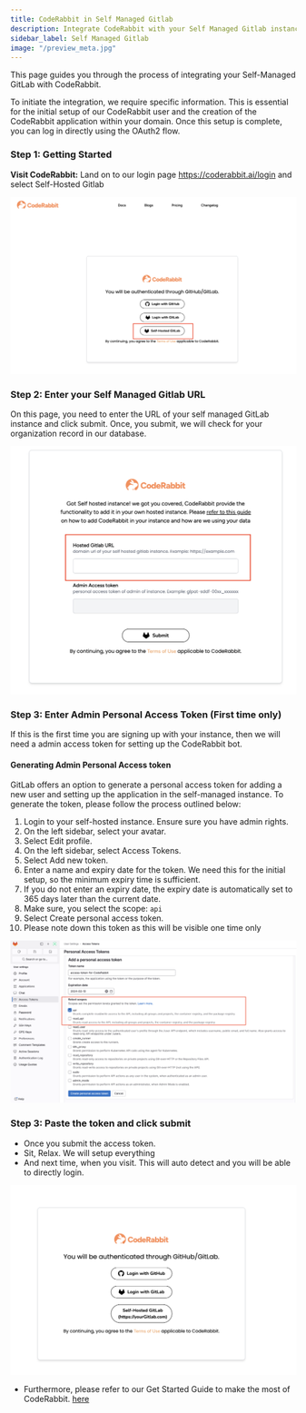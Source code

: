 ```yaml
---
title: CodeRabbit in Self Managed Gitlab
description: Integrate CodeRabbit with your Self Managed Gitlab instance.
sidebar_label: Self Managed Gitlab
image: "/preview_meta.jpg"
---
```


<head>
 <meta charSet="utf-8" />
  <meta name="title" content="CodeRabbit in Self Managed Gitlab" />
  <meta name="description" content="Integrate CodeRabbit in your own hosted Gitlab instance." />

  <meta property="og:type" content="website" />
  <meta property="og:url" content="https://coderabbit.ai/" />
  <meta property="og:title" content="CodeRabbit in Self Managed Gitlab" />
  <meta property="og:description" content="CodeRabbit: AI-powered Code Reviews" />
  <meta property="og:image" content="/preview_meta.jpg" />

  <meta name="twitter:image" content="https://coderabbit.ai/preview_meta.jpg" />
  <meta name="twitter:card" content="summary_large_image" />
  <meta name="twitter:title" content="CodeRabbit in Self Managed Gitlab" />
  <meta name="twitter:description" content="CodeRabbit: AI-powered Code Reviews" />
</head>

This page guides you through the process of integrating your Self-Managed GitLab with CodeRabbit.

To initiate the integration, we require specific information. This is essential for the initial setup of our CodeRabbit user and the creation of the CodeRabbit application within your domain. Once this setup is complete, you can log in directly using the OAuth2 flow.

### **Step 1: Getting Started**

**Visit CodeRabbit:** Land on to our login page https://coderabbit.ai/login and select Self-Hosted Gitlab

![login-page](./images/login-page.png)

### Step 2: Enter your Self Managed Gitlab URL

On this page, you need to enter the URL of your self managed GitLab instance and click submit. Once, you submit, we will check for your organization record in our database.

![Untitled](./images/enter-url.png)

### **Step 3: Enter Admin Personal Access Token (First time only)**

If this is the first time you are signing up with your instance, then we will need a admin access token for setting up the CodeRabbit bot.

#### **Generating Admin Personal Access token**

GitLab offers an option to generate a personal access token for adding a new user and setting up the application in the self-managed instance. To generate the token, please follow the process outlined below:

1. Login to your self-hosted instance. Ensure sure you have admin rights.
2. On the left sidebar, select your avatar.
3. Select Edit profile.
4. On the left sidebar, select Access Tokens.
5. Select Add new token.
6. Enter a name and expiry date for the token. We need this for the initial setup, so the minimum expiry time is sufficient. 
7. If you do not enter an expiry date, the expiry date is automatically set to 365 days later than the current date.
8. Make sure, you select the scope: `api`
9. Select Create personal access token.
10. Please note down this token as this will be visible one time only

![Untitled](./images/admin-access-token.png)

### **Step 3: Paste the token and click submit**

- Once you submit the access token.
- Sit, Relax. We will setup everything
- And next time, when you visit. This will auto detect and you will be able to directly login.

![Untitled](./images/self-hosted-page.png)

- Furthermore, please refer to our Get Started Guide to make the most of CodeRabbit. [here](../get-started/add-repo.md)
